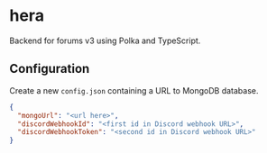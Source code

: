 # hera

Backend for forums v3 using Polka and TypeScript.

## Configuration

Create a new `config.json` containing a URL to MongoDB database.

```json
{
  "mongoUrl": "<url here>",
  "discordWebhookId": "<first id in Discord webhook URL>",
  "discordWebhookToken": "<second id in Discord webhook URL>"
}
```
